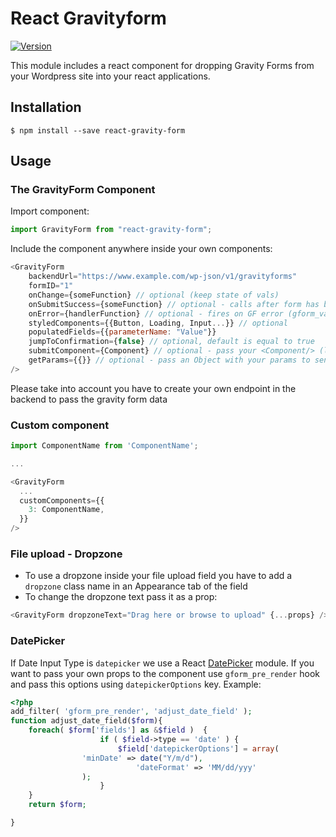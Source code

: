 # React Gravityform

[![Version](https://img.shields.io/npm/v/react-gravity-form.svg)](https://www.npmjs.com/package/react-gravity-form)

This module includes a react component for dropping Gravity Forms from your Wordpress site into your react applications.

## Installation

```
$ npm install --save react-gravity-form
```

## Usage

### The GravityForm Component

Import component:

```javascript
import GravityForm from "react-gravity-form";
```

Include the component anywhere inside your own components:

```javascript
<GravityForm
	backendUrl="https://www.example.com/wp-json/v1/gravityforms"
	formID="1"
	onChange={someFunction} // optional (keep state of vals)
	onSubmitSuccess={someFunction} // optional - calls after form has been submitted successfully
	onError={handlerFunction} // optional - fires on GF error (gform_validation hook)
	styledComponents={{Button, Loading, Input...}} // optional
	populatedFields={{parameterName: "Value"}}
	jumpToConfirmation={false} // optional, default is equal to true
	submitComponent={Component} // optional - pass your <Component/> (like loading, another button...) to render in front of the submit button
	getParams={{}} // optional - pass an Object with your params to send the GF request with query string included
/>
```

Please take into account you have to create your own endpoint in the backend to pass the gravity form data

### Custom component

```javascript
import ComponentName from 'ComponentName';

...

<GravityForm
  ...
  customComponents={{
    3: ComponentName,
  }}
/>
```

### File upload - Dropzone

- To use a dropzone inside your file upload field you have to add a `dropzone` class name in an Appearance tab of the field
- To change the dropzone text pass it as a prop:

```javascript
<GravityForm dropzoneText="Drag here or browse to upload" {...props} />
```

### DatePicker

If Date Input Type is `datepicker` we use a React <a target="_blank" href="https://github.com/Hacker0x01/react-datepicker">DatePicker</a> module. If you want to pass your own props to the component use `gform_pre_render` hook and pass this options using `datepickerOptions` key. Example:

```php
<?php
add_filter( 'gform_pre_render', 'adjust_date_field' );
function adjust_date_field($form){
	foreach( $form['fields'] as &$field )  {
					if ( $field->type == 'date' ) {
						$field['datepickerOptions'] = array(
          		'minDate' => date("Y/m/d"),
							'dateFormat' => 'MM/dd/yyy'
        		);
					}
	}
	return $form;

}
```
